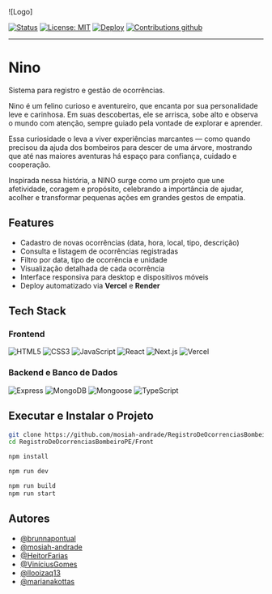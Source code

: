 ![Logo]


[![Status](https://img.shields.io/badge/status-active-success.svg)]() 
[![License: MIT](https://img.shields.io/badge/License-MIT-blue.svg)](LICENSE)
[![Deploy](https://img.shields.io/badge/deploy-vercel-black.svg?logo=vercel)](https://registro-de-ocorrencias-bombeiro-pe.vercel.app/)
[![Contributions github](https://img.shields.io/badge/contributions-welcome-brightgreen.svg?logo=github)](https://github.com/mosiah-andrade/RegistroDeOcorrenciasBombeiroPE/issues)

---
# Nino
Sistema para registro e gestão de ocorrências.

Nino é um felino curioso e aventureiro, que encanta por sua personalidade leve e carinhosa. Em suas descobertas, ele se arrisca, sobe alto e observa o mundo com atenção, sempre guiado pela vontade de explorar e aprender.

Essa curiosidade o leva a viver experiências marcantes — como quando precisou da ajuda dos bombeiros para descer de uma árvore, mostrando que até nas maiores aventuras há espaço para confiança, cuidado e cooperação.

Inspirada nessa história, a NINO surge como um projeto que une afetividade, coragem e propósito, celebrando a importância de ajudar, acolher e transformar pequenas ações em grandes gestos de empatia.

## Features

- Cadastro de novas ocorrências (data, hora, local, tipo, descrição)  
- Consulta e listagem de ocorrências registradas  
- Filtro por data, tipo de ocorrência e unidade  
- Visualização detalhada de cada ocorrência  
- Interface responsiva para desktop e dispositivos móveis  
- Deploy automatizado via **Vercel** e **Render**


## Tech Stack
### Frontend
![HTML5](https://img.shields.io/badge/HTML5-E34F26?logo=html5&logoColor=white)
![CSS3](https://img.shields.io/badge/CSS3-1572B6?logo=css3&logoColor=white)
![JavaScript](https://img.shields.io/badge/JavaScript-F7DF1E?logo=javascript&logoColor=black)
![React](https://img.shields.io/badge/React-20232A?logo=react&logoColor=61DAFB)
![Next.js](https://img.shields.io/badge/Next.js-000000?logo=nextdotjs&logoColor=white)
![Vercel](https://img.shields.io/badge/Vercel-000000?logo=vercel&logoColor=white)


### Backend e Banco de Dados  
![Express](https://img.shields.io/badge/Express-000000?logo=express&logoColor=white)
![MongoDB](https://img.shields.io/badge/MongoDB-4EA94B?logo=mongodb&logoColor=white)
![Mongoose](https://img.shields.io/badge/Mongoose-880000?logo=mongoose&logoColor=white)
![TypeScript](https://img.shields.io/badge/TypeScript-3178C6?logo=typescript&logoColor=white)



## Executar e Instalar o Projeto
   ```bash
   git clone https://github.com/mosiah-andrade/RegistroDeOcorrenciasBombeiroPE.git
   cd RegistroDeOcorrenciasBombeiroPE/Front
   ```
   ```bash
   npm install
   ```
   ```bash
   npm run dev
   ```
   ```bash
   npm run build
   npm run start
   ```
## Autores

- [@brunnapontual](https://www.github.com/brunnapontual)
- [@mosiah-andrade](https://www.github.com/mosiah-andrade)
- [@HeitorFarias](https://www.github.com/Hfaaf)
- [@ViníciusGomes](https://www.github.com/viniciusgomes17)
- [@llooizaq13](https://github.com/llooizaq13)
- [@marianakottas](https://github.com/marianakottas)


